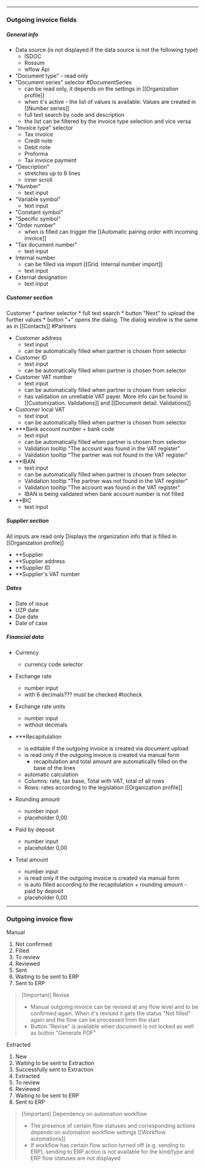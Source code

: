 

---

### Outgoing invoice fields

##### General info

* Data source (is not displayed if the data source is not the following type)
	* ISDOC
	* Rossum
	* wflow Api
* "Document type" - read only
* "Document series" selector #DocumentSeries 
	* can be read only, it depends on the settings in  [[Organization profile]]
	* when it's active - the list of values is available. Values are created in [[Number series]]
	* full text search by code and description
	* the list can be filtered by the invoice type selection and vice versa
* "Invoice type" selector
	* Tax invoice
	* Credit note
	* Debit note
	* Proforma
	* Tax invoice payment
* "Description" 
	* stretches up to 6 lines
	* inner scroll
* "Number"
	* text input
* "Variable symbol"
	* text input
* "Constant symbol"
* "Specific symbol"
* "Order number"
	* when is filled can trigger the [[Automatic pairing order with incoming invoice]]
* "Tax document number"
	* text input
* Internal number 
	* can be filled via import [[Grid. Internal number import]]
	* text input 
* External designation
	* text input


##### Customer section

Customer
	* partner selector
	* full text search
	* button "Next" to upload the further values
	* button "+" opens the dialog. The dialog window is the same as in [[Contacts]] #Partners
* Customer address
	* text input
	* can be automatically filled when partner is chosen from selector
* Customer ID
	* text input
	* can be automatically filled when partner is chosen from selector
* Customer VAT number
	* text input
	* can be automatically filled when partner is chosen from selector
	* has validation on unreliable VAT payer. More info can be found in [[Customization. Validations]]  and [[Document detail. Validations]]
* Customer local VAT
	* text input
	* can be automatically filled when partner is chosen from selector
 * ***Bank account number + bank code
	* text input
	* can be automatically filled when partner is chosen from selector
	* Validation tooltip "The account was found in the VAT register"
	* Validation tooltip "The partner was not found in the VAT register" 
* **IBAN
	* text input
	* can be automatically filled when partner is chosen from selector
	* Validation tooltip "The partner was not found in the VAT register"
	* Validation tooltip "The account was found in the VAT register"
	* IBAN is being validated when bank account number is not filled
* **BIC
	* text input

##### Supplier section

All inputs are read only
Displays the organization info that is filled in [[Organization profile]]

* **Supplier
* **Supplier address
* **Supplier ID
* **Supplier's VAT number


##### Dates

* Date of issue
* UZP date
* Due date
* Date of case

##### Financial data

* Currency 
	* currency code selector
* Exchange rate
	* number input
	* with 6 decimals??? must be checked #tocheck
* Exchange rate units
	* number input
	* without decimals

* ***Recapitulation
	* is editable if the outgoing invoice is created via document upload
	* is read only if the outgoing invoice is created via manual form
		* recapitulation and total amount are automatically filled on the base of the lines
	* automatic calculation
	* Columns: rate, tax base, Total with VAT, total of all rows
	* Rows: rates according to the legislation [[Organization profile]]

* Rounding amount
	* number input
	* placeholder 0,00
* Paid by deposit
	* number input
	* placeholder 0,00
* Total amount
	* number input
	* is read only if the outgoing invoice is created via manual form
	* is auto filled according to the recapitulation + rounding amount - paid by deposit
	* placeholder 0,00

---

### Outgoing invoice flow

Manual

1. Not confirmed
2. Filled
3. To review
4. Reviewed
5. Sent
6. Waiting to be sent to ERP
7. Sent to ERP


> [!important] Revise
> * Manual outgoing invoice can be revised at any flow level and to be confirmed again. When it's revised it gets the status "Not filled" again and the flow can be processed from the start
> * Button "Revise" is available when document is not locked as well as button "Generate PDF"




Extracted

1. New
2. Waiting to be sent to Extraction
3. Successfully sent to Extraction
4. Extracted
5. To review
6. Reviewed
7. Waiting to be sent to ERP
8. Sent to ERP

> [!important] Dependency on automation workflow
> * The presence of certain flow statuses and corresponding actions depends on automation workflow settings [[Workflow automations]]
> * If workflow has certain flow action turned off (e.g. sending to ERP), sending to ERP action is not available for the kind/type and ERP flow statuses are not displayed